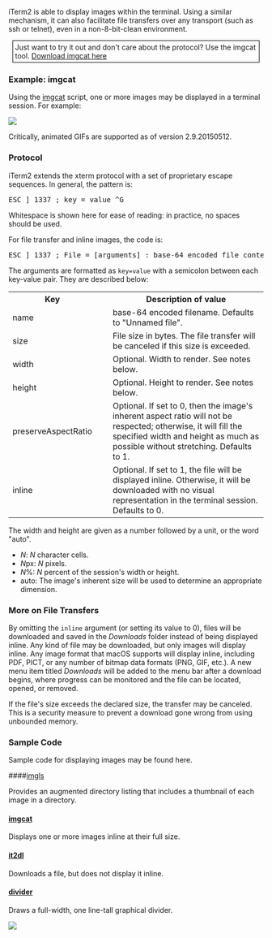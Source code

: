 iTerm2 is able to display images within the terminal. Using a similar mechanism, it can also facilitate file transfers over any transport (such as ssh or telnet), even in a non-8-bit-clean environment.

<div style="border: 1px solid black; margin: 8px; padding: 4px">
Just want to try it out and don't care about the protocol? Use the imgcat tool. <a href="/utilities/imgcat">Download imgcat here</a>
</div>


### Example: imgcat

Using the <a href="/utilities/imgcat">imgcat</a> script, one or more images may be displayed in a terminal session. For example:

<img src="images/inline_image_sparky_demo.png">

Critically, animated GIFs are supported as of version 2.9.20150512.

### Protocol

iTerm2 extends the xterm protocol with a set of proprietary escape sequences. In general, the pattern is:

<pre>ESC ] 1337 ; key = value ^G</pre>

Whitespace is shown here for ease of reading: in practice, no spaces should be used.

For file transfer and inline images, the code is:

<pre>ESC ] 1337 ; File = [arguments] : base-64 encoded file contents ^G</pre>

The arguments are formatted as <code>key=value</code> with a semicolon between each key-value pair. They are described below:

<table>
<tr>
  <th>Key</th><td></td><th>Description of value</th>
</tr><tr>
  <td>name</td><td>&nbsp;&nbsp;</td><td>base-64 encoded filename. Defaults to "Unnamed file".</td>
</tr><tr>
<td>size</td><td>&nbsp;&nbsp;</td><td>File size in bytes. The file transfer will be canceled if this size is exceeded.</td>
</tr><tr>
<td>width</td><td>&nbsp;&nbsp;</td><td>Optional. Width to render. See notes below.</td>
</tr><tr>
<td>height</td><td>&nbsp;&nbsp;</td><td>Optional. Height to render. See notes below.</td>
</tr><tr>
<td>preserveAspectRatio</td><td>&nbsp;&nbsp;</td><td>Optional. If set to 0, then the image's inherent aspect ratio will not be respected; otherwise, it will fill the specified width and height as much as possible without stretching. Defaults to 1.</td>
</tr><tr>
<td>inline</td><td>&nbsp;&nbsp;</td><td>Optional. If set to 1, the file will be displayed inline. Otherwise, it will be downloaded with no visual representation in the terminal session. Defaults to 0.</td>
</tr>
</table>

The width and height are given as a number followed by a unit, or the word "auto".

  * *N*: *N* character cells.</li>
  * *N*px: *N* pixels.</li>
  * *N*%: *N* percent of the session's width or height.</li>
  * auto: The image's inherent size will be used to determine an appropriate dimension.</li>

### More on File Transfers

By omitting the <code>inline</code> argument (or setting its value to 0), files will be downloaded and saved in the *Downloads* folder instead of being displayed inline. Any kind of file may be downloaded, but only images will display inline. Any image format that macOS supports will display inline, including PDF, PICT, or any number of bitmap data formats (PNG, GIF, etc.). A new menu item titled *Downloads* will be added to the menu bar after a download begins, where progress can be monitored and the file can be located, opened, or removed.

If the file's size exceeds the declared size, the transfer may be canceled. This is a security measure to prevent a download gone wrong from using unbounded memory.

### Sample Code

Sample code for displaying images may be found here.

####<a href="/utilities/imgls">imgls</a>

Provides an augmented directory listing that includes a thumbnail of each image in a directory.

#### <a href="/utilities/imgcat">imgcat</a>

Displays one or more images inline at their full size.

#### <a href="/utilities/it2dl">it2dl</a>

Downloads a file, but does not display it inline.

#### <a href="https://raw.githubusercontent.com/gnachman/iTerm2/master/tests/divider">divider</a>

Draws a full-width, one line-tall graphical divider.

<img src="/images/inline_images_divider.png">

